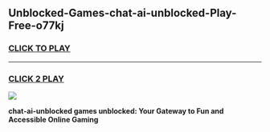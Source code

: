 
## Unblocked-Games-chat-ai-unblocked-Play-Free-o77kj
<h3>
<a href="https://premium76.site?title=chat-ai-unblocked&ref=18A1">CLICK TO PLAY</a></h3>
<hr>

<h3>
<a href="https://premium76.site?title=chat-ai-unblocked&ref=18A1">CLICK 2 PLAY</a>
  
</h3>

<a href="https://premium76.site?title=chat-ai-unblocked&ref=18A1"><img src="https://clearcache.store/games.png"></a>


**chat-ai-unblocked games unblocked: Your Gateway to Fun and Accessible Online Gaming**
